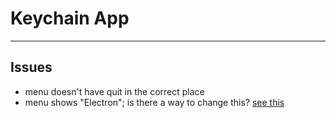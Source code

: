 # Keychain App
- - -
## Issues

* menu doesn't have quit in the correct place
* menu shows "Electron"; is there a way to change this? [see this](https://github.com/atom/electron/blob/master/docs/api/menu.md)
